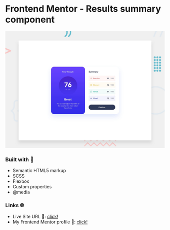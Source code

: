 # Frontend Mentor - Results summary component

![Design preview for the Results summary component coding challenge](./design/desktop-preview.jpg)

### Built with 🧱
- Semantic HTML5 markup
- SCSS
- Flexbox
- Custom properties
- @media

### Links 🌐

- Live Site URL 🔴: [click!](https://kacperkwinta.github.io/Results-summary-component/)
- My Frontend Mentor profile 👦: [click!](https://www.frontendmentor.io/profile/kacperkwinta)
